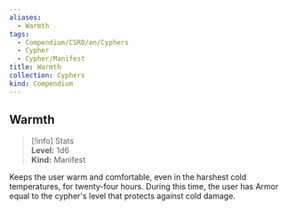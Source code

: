 ```yaml
---
aliases:
  - Warmth
tags:
  - Compendium/CSRD/en/Cyphers
  - Cypher
  - Cypher/Manifest
title: Warmth
collection: Cyphers
kind: Compendium
---
```

## Warmth  
>[!info] Stats  
> **Level:** 1d6  
> **Kind:** Manifest
  
Keeps the user warm and comfortable, even in the harshest cold temperatures, for twenty-four hours. During this time, the user has Armor equal to the cypher's level that protects against cold damage.
